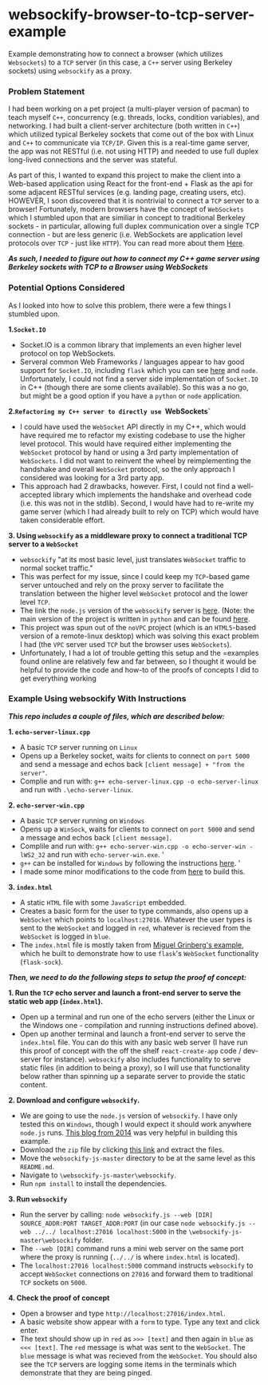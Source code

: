 # websockify-browser-to-tcp-server-example
Example demonstrating how to connect a browser (which utilizes `Websockets`) to a `TCP` server (in this case, a `C++` server using Berkeley sockets) using `websockify` as a proxy.

### Problem Statement
I had been working on a pet project (a multi-player version of pacman) to teach myself `C++`, concurrency (e.g. threads, locks, condition variables), and networking. I had built a client-server architecture (both written in `C++`) which utilized typical Berkeley sockets that come out of the box with Linux and `C++` to communicate via `TCP/IP`. Given this is a real-time game server, the app was not RESTful (i.e. not using HTTP) and needed to use full duplex long-lived connections and the server was stateful.

As part of this, I wanted to expand this project to make the client into a Web-based application using React for the front-end + Flask as the api for some adjacent RESTful services (e.g. landing page, creating users, etc). HOWEVER, I soon discovered that it is nontrivial to connect a `TCP` server to a browser! Fortunately, modern browsers have the concept of `WebSockets` which I stumbled upon that are similiar in concept to traditional Berkeley sockets - in particular, allowing full duplex communication over a single TCP connection - but are less generic (i.e. WebSockets are application level protocols over `TCP` - just like `HTTP`). You can read more about them [Here](https://en.wikipedia.org/wiki/WebSocket).

***As such, I needed to figure out how to connect my C++ game server using Berkeley sockets with TCP to a Browser using WebSockets***

### Potential Options Considered

As I looked into how to solve this problem, there were a few things I stumbled upon. 

**1.`Socket.IO`** 
- Socket.IO is a common library that implements an even higher level protocol on top WebSockets. 
- Serveral common Web Frameworks / languages appear to hav good support for `Socket.IO`, including `flask` which you can see [here](https://flask-socketio.readthedocs.io/en/latest/) and `node`. Unfortunately, I could not find a server side implementation of `Socket.IO` in C++ (though there are some clients available). So this was a no go, but might be a good option if you have a `python` or `node` application.
 
**2.`Refactoring my C++ server to directly use `WebSockets`** 
- I could have used the `WebSocket` API directly in my C++, which would have required me to refactor my existing codebase to use the higher level protocol. This would have required either implementing the `WebSocket` protocol by hand or using a 3rd party implementation of `WebSockets`. I did not want to reinvent the wheel by reimplementing the handshake and overall `WebSocket` protocol, so the only approach I considered was looking for a 3rd party app.
- This approach had 2 drawbacks, however. First, I could not find a well-accepted library which implements the handshake and overhead code (i.e. this was not in the stdlib). Second, I would have had to re-write my game server (which I had already built to rely on TCP) which would have taken considerable effort. 

**3. Using `websockify` as a middleware proxy to connect a traditional TCP server to a `WebSocket`**
- `websockify` "at its most basic level, just translates `WebSocket` traffic to normal socket traffic." 
- This was perfect for my issue, since I could keep my `TCP`-based game server untouched and rely on the proxy server to facilitate the translation between the higher level `WebSocket` protocol and the lower level `TCP`. 
- The link the `node.js` version of the `websockify` server is [here](https://github.com/novnc/websockify-js). (Note: the main version of the project is written in `python` and can be found [here](https://github.com/novnc/websockify). 
- This project was spun out of the `noVPC` project (which is an `HTML5`-based version of a remote-linux desktop) which was solving this exact problem I had (the `VPC` server used `TCP` but the browser uses `WebSockets`). 
- Unfortunately, I had a lot of trouble getting this setup and the =examples found online are relatively few and far between, so I thought it would be helpful to provide the code and how-to of the proofs of concepts I did to get everything working

### Example Using websockify With Instructions

***This repo includes a couple of files, which are described below:***

**1. `echo-server-linux.cpp`**
- A basic `TCP` server running on `Linux` 
- Opens up a Berkeley socket, waits for clients to connect on `port 5000` and send a message and echos back `[client message] + "from the server"`. 
- Complie and run with: `g++ echo-server-linux.cpp -o echo-server-linux` and run with `.\echo-server-linux`.

**2. `echo-server-win.cpp`** 
- A basic `TCP` server running on `Windows`
- Opens up a `WinSock`, waits for clients to connect on `port 5000` and send a message and echos back `[client message]`. 
- Complile and run with: `g++ echo-server-win.cpp -o echo-server-win -lWS2_32` and run with `echo-server-win.exe`. '
- `g++` can be installed for `Windows` by following the instructions [here](https://www3.cs.stonybrook.edu/~alee/g++/g++.html). '
- I made some minor modifications to the code from [here](`https://docs.microsoft.com/en-us/windows/win32/winsock/complete-server-code?redirectedfrom=MSDN`) to build this.

**3. `index.html`** 
- A static `HTML` file with some `JavaScript` embedded. 
- Creates a basic form for the user to type commands, also opens up a `WebSocket` which points to `localhost:27016`. Whatever the user types is sent to the `WebSocket` and logged in `red`, whatever is recieved from the `WebSocket` is logged in `blue`. 
- The `index.html` file is mostly taken from [Miguel Grinberg's example](https://github.com/miguelgrinberg/flask-sock/tree/main/example/templates), which he built to demonstrate how to use `flask`'s `WebSocket` functionality (`flask-sock`).

***Then, we need to do the following steps to setup the proof of concept:***

**1. Run the `TCP` echo server and launch a front-end server to serve the static web app (`index.html`).** 
- Open up a terminal and run one of the echo servers (either the Linux or the Windows one - compilation and running instructions defined above). 
- Open up another terminal and launch a front-end server to serve the `index.html` file. You can do this with any basic web server (I have run this proof of concept with the off the shelf `react-create-app` code / dev-server for instance). `websockify` also includes functionality to serve static files (in addition to being a proxy), so I will use that functionality below rather than spinning up a separate server to provide the static content.

**2. Download and configure `websockify`.**
- We are going to use the `node.js` version of `websockify`. I have only tested this on `Windows`, though I would expect it should work anywhere `node.js` runs. [This blog from 2014](https://barkingbogart.wordpress.com/2014/10/08/use-websockify-in-windows/) was very helpful in building this example.
- Download the `zip` file by clicking [this link](https://github.com/novnc/websockify-js/archive/refs/heads/master.zip) and extract the files. 
- Move the `websockify-js-master` directory to be at the same level as this `README.md`. 
- Navigate to `\websockify-js-master\websockify`. 
- Run `npm install` to install the dependencies. 
 
**3. Run `websockify`** 
- Run the server by calling: `node websockify.js --web [DIR] SOURCE_ADDR:PORT TARGET_ADDR:PORT` (in our case `node websockify.js --web ../../ localhost:27016 localhost:5000` in the `\websockify-js-master\websockify` folder. 
- The `--web [DIR]` command runs a mini web server on the same port where the proxy is running (`../../` is where `index.html` is located). 
- The `localhost:27016 localhost:5000` command instructs `websockify` to accept `WebSocket` connections on `27016` and forward them to traditional `TCP` sockets on `5000`.

**4. Check the proof of concept** 
- Open a browser and type `http://localhost:27016/index.html`.
- A basic website show appear with a `form` to type. Type any text and click enter. 
- The text should show up in `red` as `>>> [text]` and then again in `blue` as `<<< [text]`. The `red` message is what was sent to the `WebSocket`. The `blue` message is what was recieved from the `WebSocket`. You should also see the `TCP` servers are logging some items in the terminals which demonstrate that they are being pinged.

